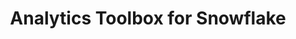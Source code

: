 ---
title: Analytics Toolbox for Snowflake
description: "Unlock Spatial Analytics in Snowflake"
icon: "/img/icons/snowflake-analytics-toolbox.png"
repoUrl: https://github.com/CartoDB/analytics-toolbox-core

url: analytics-toolbox-snowflake
indexPage: "overview/getting-started.md"

aliases:
    - /analytics-toolbox-sf/
    - /analytics-toolbox-sf/overview/getting-started/

cascade:
  basePath: analytics-toolbox-snowflake
  menu:
    - title: "Overview"
      folder:
        - title: "Getting started"
        - title: "Getting access"
        - title: "Spatial indexes"
        - title: "Tilesets"
    - title: "Guides"
      folder:
        - title: "Creating and visualizing tilesets"
        - title: "Data enrichment using the Data Observatory"
        - title: "Running queries from Builder"
        - title: "Using the routing module"
    - title: "Examples"
      # folder:
      #   - title: "A Quadkey grid of stores locations and simple cannibalization analysis"
      #   - title: "Minkowski distance to perform cannibalization analysis"
      #   - title: "Computing US airport connections and route interpolations"
      #   - title: "New supplier offices based on store locations clusters"
      #   - title: "Analyzing store location coverage using a Voronoi diagram"
      #   - title: "Enrichment of catchment areas for store characterization"
    - title: "SQL Reference"
      folder:
        - title: "Overview"
        - title: "accessors"
        - title: "clustering"
        - title: "constructors"
        - title: "data"
        - title: "h3"
        - title: "lds"
        - title: "measurements"
        - title: "placekey"
        - title: "processing"
        - title: "quadbin"
        - title: random
        - title: "s2"
        - title: "tiler"
        - title: "transformations"
    - title: "Release notes"
---